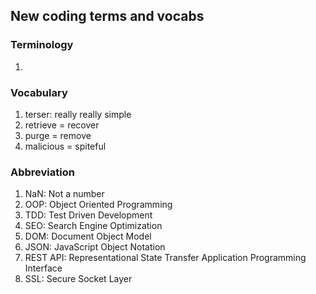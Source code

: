 ## New coding terms and vocabs

### Terminology

1.

### Vocabulary

1. terser: really really simple
2. retrieve = recover
3. purge = remove
4. malicious = spiteful

### Abbreviation

1. NaN: Not a number
2. OOP: Object Oriented Programming
3. TDD: Test Driven Development
4. SEO: Search Engine Optimization
5. DOM: Document Object Model
6. JSON: JavaScript Object Notation
7. REST API: Representational State Transfer Application Programming Interface
8. SSL: Secure Socket Layer
